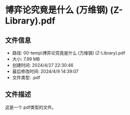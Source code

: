 ﻿# 博弈论究竟是什么 (万维钢) (Z-Library).pdf

## 文件信息
- 路径: 00-temp\博弈论究竟是什么 (万维钢) (Z-Library).pdf
- 大小: 7.99 MB
- 创建时间: 2024/4/27 22:30:46
- 最后修改时间: 2024/4/9 14:39:07
- 文件类型: .pdf

## 文件描述
这是一个.pdf类型的文件。

